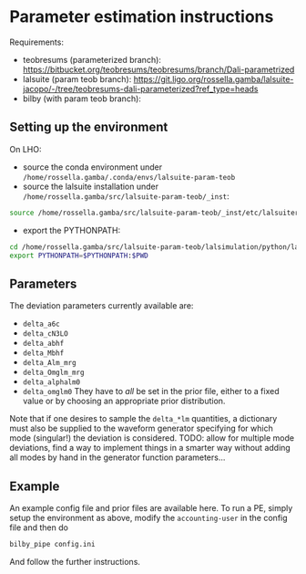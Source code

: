 # Parameter estimation instructions

Requirements:
- teobresums (parameterized branch): https://bitbucket.org/teobresums/teobresums/branch/Dali-parametrized
- lalsuite (param teob branch): https://git.ligo.org/rossella.gamba/lalsuite-jacopo/-/tree/teobresums-dali-parameterized?ref_type=heads
- bilby (with param teob branch): 


## Setting up the environment
On LHO:
* source the conda environment under `/home/rossella.gamba/.conda/envs/lalsuite-param-teob`
* source the lalsuite installation under `/home/rossella.gamba/src/lalsuite-param-teob/_inst`:
```bash
source /home/rossella.gamba/src/lalsuite-param-teob/_inst/etc/lalsuiterc
```
* export the PYTHONPATH:
```bash
cd /home/rossella.gamba/src/lalsuite-param-teob/lalsimulation/python/lalsimulation
export PYTHONPATH=$PYTHONPATH:$PWD
```

## Parameters
The deviation parameters currently available are:
* `delta_a6c`
* `delta_cN3LO`
* `delta_abhf`
* `delta_Mbhf`
* `delta_Alm_mrg` 
* `delta_Omglm_mrg` 
* `delta_alphalm0` 
* `delta_omglm0`
They have to *all* be set in the prior file, either to a fixed value or by choosing an appropriate prior distribution.

Note that if one desires to sample the `delta_*lm` quantities, a dictionary must also be supplied to the waveform generator specifying for which mode (singular!) the deviation is considered.
TODO: allow for multiple mode deviations, find a way to implement things in a smarter way without adding all modes by hand in the generator function parameters...

## Example

An example config file and prior files are available here.
To run a PE, simply setup the environment as above, modify the `accounting-user` in the config file and then do
```bash
bilby_pipe config.ini
```
And follow the further instructions.
